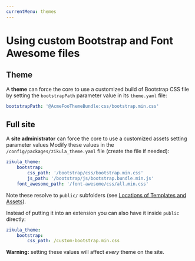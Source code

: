 ```yaml
---
currentMenu: themes
---
```

# Using custom Bootstrap and Font Awesome files

## Theme

A **theme** can force the core to use a customized build of Bootstrap CSS file by setting the 
`bootstrapPath` parameter value in its `theme.yaml` file:

```yaml
bootstrapPath: '@AcmeFooThemeBundle:css/bootstrap.min.css'
```

## Full site

A **site administrator** can force the core to use a customized assets setting parameter values
Modify these values in the `/config/packages/zikula_theme.yaml` file (create the file if needed):

```yaml
zikula_theme:
    bootstrap:
        css_path: '/bootstrap/css/bootstrap.min.css'
        js_path: '/bootstrap/js/bootstrap.bundle.min.js'
    font_awesome_path: '/font-awesome/css/all.min.css'
```

Note these resolve to `public/` subfolders (see [Locations of Templates and Assets](../Templating/TemplateAndAssetLocations.md)).

Instead of putting it into an extension you can also have it inside `public` directly:

```yaml
zikula_theme:
    bootstrap:
        css_path: /custom-bootstrap.min.css
```

**Warning:** setting these values will affect *every* theme on the site.
